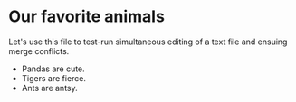 # Our favorite animals

Let's use this file to test-run simultaneous editing of a text file and ensuing merge conflicts. 

- Pandas are cute.
- Tigers are fierce.
- Ants are antsy.

